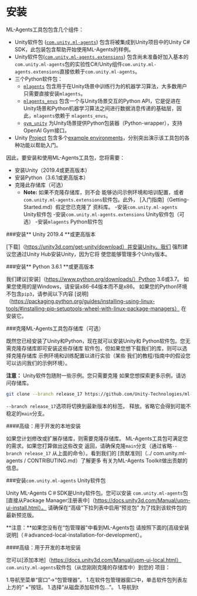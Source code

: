 # 安装

ML-Agents工具包包含几个组件：

- Unity软件包 ([`com.unity.ml-agents`](../com.unity.ml-agents/)) 包含将被集成到Unity项目中的Unity C# SDK，此包装包含帮助开始使用ML-Agents的样例。
- Unity软件包([`com.unity.ml-agents.extensions`](../com.unity.ml-agents.extensions/)) 包含尚未准备好加入基本的`com.unity.ml-agents`包的实验性C#/Unity组件`com.unity.ml-agents.extensions`直接依赖于`com.unity.ml-agents`。
- 三个Python软件包：
  - [`mlagents`](../ml-agents/) 包含用于在Unity场景中训练行为的机器学习算法，大多数用户只需要直接安装`mlagents`。
  - [`mlagents_envs`](../ml-agents-envs/) 包含一个与Unity场景交互的Python API，它是促进在Unity场景和Python机器学习算法之间进行数据消息传递的基础层，因此，`mlagents`依赖于 `mlagents_envs`。
  - [`gym_unity`](../gym-unity/) 为Unity场景提供Python包装器（Python-wrapper），支持OpenAI Gym接口。
- Unity [Project](../Project/) 包含多个[example environments](Learning-Environment-Examples.md)，分别突出演示该工具包的各种功能以帮助入门。

因此，要安装和使用ML-Agents工具包，您将需要：

- 安装Unity（2019.4或更高版本）
- 安装Python（3.6.1或更高版本）
- 克隆此存储库（可选）
  - __Note:__ 如果不克隆存储库，则不会
  能够访问示例环境和培训配置，或者
  `com.unity.ml-agents.extensions`软件包。此外，
  [入门指南]（Getting-Started.md）假定您已克隆了
  资料库。
-安装`com.unity.ml-agents` Unity软件包
-安装`com.unity.ml-agents.extensions` Unity软件包（可选）
-安装`mlagents` Python软件包

###安装** Unity 2019.4 **或更高版本

[下载]（https://unity3d.com/get-unity/download）并安装Unity。我们
强烈建议您通过Unity Hub安装Unity，因为它将
使您能够管理多个Unity版本。

###安装** Python 3.6.1 **或更高版本

我们建议[安装]（https://www.python.org/downloads/）Python 3.6或3.7。
如果您使用的是Windows，请安装x86-64版本而不是x86。
如果您的Python环境不包含`pip3`，请参阅以下内容
[说明]（https://packaging.python.org/guides/installing-using-linux-tools/#installing-pip-setuptools-wheel-with-linux-package-managers）
在安装它。

###克隆ML-Agents工具包存储库（可选）

既然您已经安装了Unity和Python，现在就可以安装Unity和
Python软件包。您无需克隆存储库即可安装这些存储库
软件包，但如果您想下载我们的库，则可以选择克隆存储库
示例环境和训练配置以进行实验（某些
我们的教程/指南中的假设您可以访问我们的示例环境）。

**注意：** Unity软件包随附一些示例。您只需要克隆
如果您想探索更多示例，请访问存储库。

```sh
git clone --branch release_17 https://github.com/Unity-Technologies/ml-agents.git
```

`--branch release_17`选项将切换到最新版本的标签。
释放。省略它会得到可能不稳定的`main`分支。

####高级：用于开发的本地安装

如果您计划修改或扩展存储库，则需要克隆存储库。
ML-Agents工具包可满足您的需求。如果您打算做出这些改变
返回，请确保克隆`main`分支（通过省略`--branch release_17`
从上面的命令）。看到我们的
[贡献准则]（../ com.unity.ml-agents / CONTRIBUTING.md）了解更多
有关为ML-Agents Toolkit做出贡献的信息。

###安装`com.unity.ml-agents` Unity软件包

Unity ML-Agents C＃SDK是Unity软件包。您可以安装
`com.unity.ml-agents`包
[直接从Package Manager注册表中]（https://docs.unity3d.com/Manual/upm-ui-install.html）。
请确保在“高级”下拉列表中启用“预览包”
为了找到该软件包的最新预览版。

**注意：**如果您没有在“包管理器”中看到ML-Agents包
请按照下面的[高级安装说明]（＃advanced-local-installation-for-development）。

####高级：用于开发的本地安装

您可以[添加本地]（https://docs.unity3d.com/Manual/upm-ui-local.html）
`com.unity.ml-agents`软件包（从您刚刚克隆的存储库中）到您的
项目：

1.导航至菜单“窗口”->“包管理器”。
1.在软件包管理器窗口中，单击软件包列表左上方的“ +”按钮。
1.选择“从磁盘添加软件包...”。
1.导航到t 

